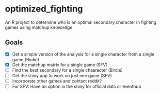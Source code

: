 # optimized_fighting
An R project to determine who is an optimal secondary character in fighting games using matchup knowledge


## Goals
- [x] Get a simple version of the analysis for a single character from a single game (Birdie)
- [x] Get the matchup matrix for a single game (SFV)
- [ ] Find the best secondary for a single chaaracter (Birdie)
- [ ] Get the shiny app to work on just one game (SFV)
- [ ] Incorporate other games and contact reddit?
- [ ] For SFV: Have an option in the shiny for official data or eventhub

